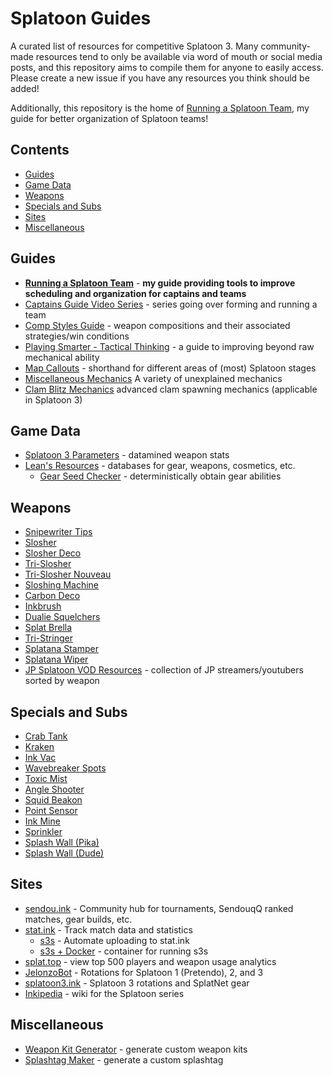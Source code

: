 # Splatoon Guides
A curated list of resources for competitive Splatoon 3. Many community-made resources tend to only be available via word of mouth or social media posts, and this repository aims to compile them for anyone to easily access. Please create a new issue if you have any resources you think should be added!

Additionally, this repository is the home of [Running a Splatoon Team](Running%20a%20Splatoon%20Team.pdf), my guide for better organization of Splatoon teams!

## Contents
- [Guides](#guides)
- [Game Data](#game-data)
- [Weapons](#weapons)
- [Specials and Subs](#specials-and-subs)
- [Sites](#sites)
- [Miscellaneous](#miscellaneous)

## Guides
- [**Running a Splatoon Team**](Running%20a%20Splatoon%20Team.pdf) - **my guide providing tools to improve scheduling and organization for captains and teams**
- [Captains Guide Video Series](https://www.youtube.com/watch?v=Wtp-X-1W5rU&list=PLiBtcHtdkvJZk7OhLVf9o7qzIgXywZEID&pp=iAQB) - series going over forming and running a team
- [Comp Styles Guide](https://docs.google.com/document/d/1RXQ1vRKc5V_RyLfkK69o1sq9_jpcmajjV61YGDH0n_g/edit) - weapon compositions and their associated strategies/win conditions
- [Playing Smarter - Tactical Thinking](https://zy-f.notion.site/playing-smarter-a-guide-to-improving-tactical-thinking-625e307d08f142b6bb97895117365425) - a guide to improving beyond raw mechanical ability
- [Map Callouts](https://drive.google.com/drive/folders/1qJ2j1VtQnHWvJEqf0Qv0L0WiLHADV0Bv) - shorthand for different areas of (most) Splatoon stages
- [Miscellaneous Mechanics](https://www.youtube.com/watch?v=s-8gkQX1BoQ) A variety of unexplained mechanics
- [Clam Blitz Mechanics](https://youtu.be/xgA3yEkOSBI) advanced clam spawning mechanics (applicable in Splatoon 3)
  
## Game Data
- [Splatoon 3 Parameters](https://docs.google.com/spreadsheets/d/1uUIEmHaZTRc-hXdnSlu_zJoeTrlLbF2OTBnc3Ix5nAw/edit?gid=734298570#gid=734298570) - datamined weapon stats
- [Lean's Resources](https://leanny.github.io/) - databases for gear, weapons, cosmetics, etc.
    - [Gear Seed Checker](https://leanny.github.io/splat3seedchecker/#/) - deterministically obtain gear abilities
      
## Weapons
- [Snipewriter Tips](https://bsky.app/profile/shinypikmin.bsky.social/post/3lapmisbz2s2a)
- [Slosher](https://www.youtube.com/watch?v=d3xnDiSKDoU)
- [Slosher Deco](https://www.youtube.com/watch?v=2sK5ActTRd8)
- [Tri-Slosher](https://www.youtube.com/watch?v=hPD1p-rD3Z4p)
- [Tri-Slosher Nouveau](https://www.youtube.com/watch?v=s0bAuwkrVbw)
- [Sloshing Machine](https://www.youtube.com/watch?v=IApkMf_3d64)
- [Carbon Deco](https://www.youtube.com/watch?v=g3kLIta6BIE)
- [Inkbrush](https://www.youtube.com/watch?v=dFedebEHDNw)
- [Dualie Squelchers](https://www.youtube.com/watch?v=5VKbP0aYmek)
- [Splat Brella](https://www.youtube.com/watch?v=Hcbkni-yyoU)
- [Tri-Stringer](https://www.youtube.com/watch?v=87dWL6a0tzQ)
- [Splatana Stamper](https://www.youtube.com/watch?v=9UEQ6hB0qQs)
- [Splatana Wiper](https://www.youtube.com/watch?v=SMQFLqwoUY8)
- [JP Splatoon VOD Resources](https://docs.google.com/spreadsheets/u/0/d/1ZoaHAclQp0pPyoWtLphxCXJUaMig41t_1jkAnart_1Y/htmlview#) - collection of JP streamers/youtubers sorted by weapon
  
## Specials and Subs
- [Crab Tank](https://docs.google.com/document/u/0/d/1BMljr_34RMUPn_8Kby-dlZiaaDR7KOPzBnuzmFGnEaI)
- [Kraken](https://www.youtube.com/watch?v=oackZvWEV1g)
- [Ink Vac](https://www.youtube.com/watch?v=l118uYt8M2Q)
- [Wavebreaker Spots](https://www.youtube.com/watch?v=MtAjldIGFG4)
- [Toxic Mist](https://www.youtube.com/watch?v=XgmN60UJ5w4)
- [Angle Shooter](https://www.youtube.com/watch?v=LUH71yqt9_U)
- [Squid Beakon](https://www.youtube.com/watch?v=aiZINOz3VEc)
- [Point Sensor](https://www.youtube.com/watch?v=73OfRfjRCw4)
- [Ink Mine](https://www.youtube.com/watch?v=6MAglxFummU)
- [Sprinkler](https://www.youtube.com/watch?v=y-3mQHENezA)
- [Splash Wall (Pika)](https://www.youtube.com/watch?v=0SEIu2pNAhk)
- [Splash Wall (Dude)](https://www.youtube.com/watch?v=5DUVYiGc2ek)
  
## Sites
- [sendou.ink](https://sendou.ink) - Community hub for tournaments, SendouqQ ranked matches, gear builds, etc.
- [stat.ink](https://stat.ink) - Track match data and statistics
    - [s3s](https://github.com/frozenpandaman/s3s) - Automate uploading to stat.ink
    - [s3s + Docker](https://github.com/aaaldo/s3s_dockerized) - container for running s3s
- [splat.top](https://splat.top/) - view top 500 players and weapon usage analytics
- [JelonzoBot](https://splatoon.oatmealdome.me/) - Rotations for Splatoon 1 (Pretendo), 2, and 3
- [splatoon3.ink](https://splatoon3.ink/) - Splatoon 3 rotations and SplatNet gear
- [Inkipedia](https://splatoonwiki.org) - wiki for the Splatoon series
  
## Miscellaneous
- [Weapon Kit Generator](https://yagaa.itch.io/yagas-weapon-kit-generator) - generate custom weapon kits
- [Splashtag Maker](https://splashtagmaker.com/) - generate a custom splashtag
